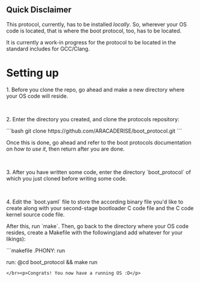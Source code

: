 ## Quick Disclaimer

<p>This protocol, currently, has to be installed <i>locally</i>. So, wherever your OS code is located, that is where the boot protocol, too, has to be located.</p>
<p>It is currently a work-in progress for the protocol to be located in the standard includes for GCC/Clang.</p>

# Setting up

<p>1. Before you clone the repo, go ahead and make a new directory where your OS code will reside.</p></br>
<p>2. Enter the directory you created, and clone the protocols repository:</p>
```bash
git clone https://github.com/ARACADERISE/boot_protocol.git
```
<p>Once this is done, go ahead and refer to the boot protocols documentation on <i>how to use it</i>, then return after you are done.</p></br>
<p>3. After you have written some code, enter the directory `boot_protocol` of which you just cloned before writing some code.</p></br>
<p>4. Edit the `boot.yaml` file to store the according binary file you'd like to create along with your second-stage bootloader C code file and the C code kernel source code file.</p>
<p>After this, run `make`. Then, go back to the directory where your OS code resides, create a Makefile with the following(and add whatever for your likings):</p>
```makefile
.PHONY: run

run:
  @cd boot_protocol && make run
```
</br><p>Congrats! You now have a running OS :D</p>

